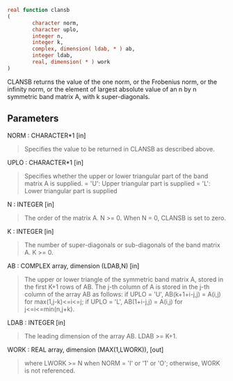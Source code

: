 ```fortran
real function clansb
(
        character norm,
        character uplo,
        integer n,
        integer k,
        complex, dimension( ldab, * ) ab,
        integer ldab,
        real, dimension( * ) work
)
```

CLANSB  returns the value of the one norm,  or the Frobenius norm, or
the  infinity norm,  or the element of  largest absolute value  of an
n by n symmetric band matrix A,  with k super-diagonals.

## Parameters
NORM : CHARACTER*1 [in]
> Specifies the value to be returned in CLANSB as described
> above.

UPLO : CHARACTER*1 [in]
> Specifies whether the upper or lower triangular part of the
> band matrix A is supplied.
> = 'U':  Upper triangular part is supplied
> = 'L':  Lower triangular part is supplied

N : INTEGER [in]
> The order of the matrix A.  N >= 0.  When N = 0, CLANSB is
> set to zero.

K : INTEGER [in]
> The number of super-diagonals or sub-diagonals of the
> band matrix A.  K >= 0.

AB : COMPLEX array, dimension (LDAB,N) [in]
> The upper or lower triangle of the symmetric band matrix A,
> stored in the first K+1 rows of AB.  The j-th column of A is
> stored in the j-th column of the array AB as follows:
> if UPLO = 'U', AB(k+1+i-j,j) = A(i,j) for max(1,j-k)<=i<=j;
> if UPLO = 'L', AB(1+i-j,j)   = A(i,j) for j<=i<=min(n,j+k).

LDAB : INTEGER [in]
> The leading dimension of the array AB.  LDAB >= K+1.

WORK : REAL array, dimension (MAX(1,LWORK)), [out]
> where LWORK >= N when NORM = 'I' or '1' or 'O'; otherwise,
> WORK is not referenced.
